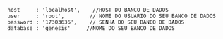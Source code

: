     host     : 'localhost',    //HOST DO BANCO DE DADOS
    user     : 'root',        // NOME DO USUARIO DO SEU BANCO DE DADOS
    password : '17303636',    // SENHA DO SEU BANCO DE DADOS
    database : 'genesis'     //NOME DO SEU BANCO DE DADOS
